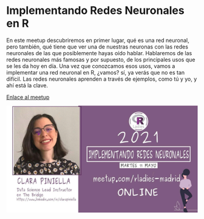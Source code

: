# Implementando Redes Neuronales en R

En este meetup descubriremos en primer lugar, qué es una red neuronal, pero también, qué tiene que ver una de nuestras neuronas con las redes neuronales de las que posiblemente hayas oído hablar. Hablaremos de las redes neuronales más famosas y por supuesto, de los principales usos que se les da hoy en día. Una vez que conozcamos esos usos, vamos a implementar una red neuronal en R, ¿vamos? sí, ya verás que no es tan difícil. Las redes neuronales aprenden a través de ejemplos, como tú y yo, y ahí está la clave.

[Enlace al meetup](https://www.meetup.com/rladies-madrid/events/277956774/)

![imagen](./img/meetup11521.png)
